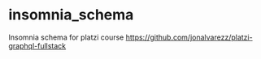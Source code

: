 # insomnia_schema

Insomnia schema for platzi course https://github.com/jonalvarezz/platzi-graphql-fullstack 
